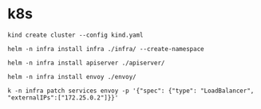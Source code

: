 # k8s

```
kind create cluster --config kind.yaml
```

```
helm -n infra install infra ./infra/ --create-namespace
```


```
helm -n infra install apiserver ./apiserver/
```


```
helm -n infra install envoy ./envoy/
```


```
k -n infra patch services envoy -p '{"spec": {"type": "LoadBalancer", "externalIPs":["172.25.0.2"]}}'
```
